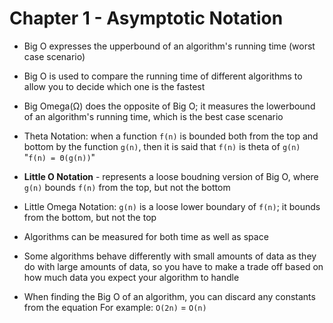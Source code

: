 # Chapter 1 - Asymptotic Notation

* Big O expresses the upperbound of an algorithm's running time (worst case scenario)
* Big O is used to compare the running time of different algorithms to allow you to decide which one is the fastest
* Big Omega(Ω) does the opposite of Big O; it measures the lowerbound of an algorithm's running time, which is the best case scenario

* Theta Notation: when a function ```f(n)``` is bounded both from the top and bottom by the function ```g(n)```, then it is said that ```f(n)``` is theta of ```g(n)``` "```f(n) = Θ(g(n))```"
* **Little O Notation** - represents a loose boudning version of Big O, where ```g(n)``` bounds ```f(n)``` from the top, but not the bottom
* Little Omega Notation: ```g(n)``` is a loose lower boundary of ```f(n)```; it bounds from the bottom, but not the top

* Algorithms can be measured for both time as well as space
* Some algorithms behave differently with small amounts of data as they do with large amounts of data, so you have to make a trade off based on how much data you expect your algorithm to handle

* When finding the Big O of an algorithm, you can discard any constants from the equation
  For example: ```O(2n)``` = ```O(n)```

